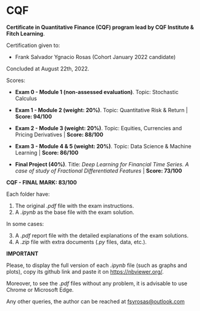 # CQF
**Certificate in Quantitative Finance (CQF) program lead by CQF Institute &amp; Fitch Learning**.

Certification given to:

  - Frank Salvador Ygnacio Rosas (Cohort January 2022 candidate)

Concluded at August 22th, 2022.

Scores:

- **Exam 0 - Module 1 (non-assessed evaluation)**. Topic: Stochastic Calculus

- **Exam 1 - Module 2 (weight: 20%)**. Topic: Quantitative Risk & Return | **Score: 94/100**

- **Exam 2 - Module 3 (weight: 20%)**. Topic: Equities, Currencies and Pricing Derivatives | **Score: 88/100**

- **Exam 3 - Module 4 & 5 (weight: 20%)**. Topic: Data Science & Machine Learning | **Score: 86/100**

- **Final Project (40%)**. Title: _Deep Learning for Financial Time Series. A case of study of Fractional Differentiated Features_  | **Score: 73/100**

**CQF - FINAL MARK: 83/100**

Each folder have: 

1) The original _.pdf_ file with the exam instructions.
2) A _.ipynb_ as the base file with the exam solution.

In some cases: 

3) A _.pdf_ report file with the detailed explanations of the exam solutions.
4) A _.zip_ file with extra documents (_.py_ files, data, etc.).

**IMPORTANT**

Please, to display the full version of each _.ipynb_ file (such as graphs and plots), copy its github link and paste it on https://nbviewer.org/.

Moreover, to see the _.pdf_ files without any problem, it is advisable to use Chrome or Microsoft Edge.  

Any other queries, the author can be reached at fsyrosas@outlook.com
